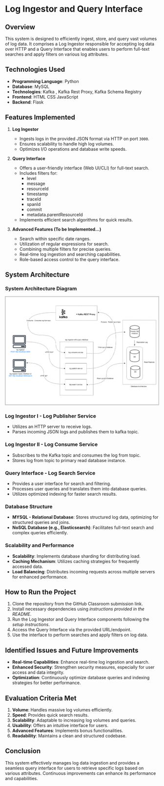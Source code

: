# Log Ingestor and Query Interface
## Overview
This system is designed to efficiently ingest, store, and query vast volumes of log data. It comprises a Log Ingestor responsible for accepting log data over HTTP and a Query Interface that enables users to perform full-text searches and apply filters on various log attributes.

## Technologies Used
- **Programming Language**: Python
- **Database**: MySQL
- **Technologies**: Kafka , Kafka Rest Proxy, Kafka Schema Registry
- **Frontend**: HTML CSS JavaScript
- **Backend**: Flask

## Features Implemented
1. **Log Ingestor**
   - Ingests logs in the provided JSON format via HTTP on port `3000`.
   - Ensures scalability to handle high log volumes.
   - Optimizes I/O operations and database write speeds.
   
2. **Query Interface**
   - Offers a user-friendly interface (Web UI/CLI) for full-text search.
   - Includes filters for:
       - level
       - message
       - resourceId
       - timestamp
       - traceId
       - spanId
       - commit
       - metadata.parentResourceId
   - Implements efficient search algorithms for quick results.

3. **Advanced Features (To be Implemented...)**
   - Search within specific date ranges.
   - Utilization of regular expressions for search.
   - Combining multiple filters for precise queries.
   - Real-time log ingestion and searching capabilities.
   - Role-based access control to the query interface.

## System Architecture

### System Architecture Diagram

![System Architecture Diagram](docs\imgs\architecture_v1.0.0.png)
### Log Ingestor I - Log Publisher Service
- Utilizes an HTTP server to receive logs.
- Parses incoming JSON logs and publishes them to kafka topic.

### Log Ingestor II - Log Consume Service
- Subscribes to the Kafka topic and consumes the log from topic.
- Stores log from topic to primary read database instance.

### Query Interface - Log Search Service
- Provides a user interface for search and filtering.
- Processes user queries and translates them into database queries.
- Utilizes optimized indexing for faster search results.

### Database Structure
- **MYSQL - Relational Database**: Stores structured log data, optimizing for structured queries and joins.
- **NoSQL Database (e.g., Elasticsearch)**: Facilitates full-text search and complex queries efficiently.

### Scalability and Performance
- **Scalability**: Implements database sharding for distributing load.
- **Caching Mechanism**: Utilizes caching strategies for frequently accessed data.
- **Load Balancing**: Distributes incoming requests across multiple servers for enhanced performance.

## How to Run the Project
1. Clone the repository from the GitHub Classroom submission link.
2. Install necessary dependencies using *instructions provided in the README*.
3. Run the Log Ingestor and Query Interface components following the *setup instructions*.
4. Access the Query Interface via the provided URL/endpoint.
5. Use the interface to perform searches and apply filters on log data.

## Identified Issues and Future Improvements
- **Real-time Capabilities**: Enhance real-time log ingestion and search.
- **Enhanced Security**: Strengthen security measures, especially for user access and data integrity.
- **Optimization**: Continuously optimize database queries and indexing strategies for better performance.

## Evaluation Criteria Met
1. **Volume**: Handles massive log volumes efficiently.
2. **Speed**: Provides quick search results.
3. **Scalability**: Adaptable to increasing log volumes and queries.
4. **Usability**: Offers an intuitive interface for users.
5. **Advanced Features**: Implements bonus functionalities.
6. **Readability**: Maintains a clean and structured codebase.

## Conclusion
This system effectively manages log data ingestion and provides a seamless query interface for users to retrieve specific logs based on various attributes. Continuous improvements can enhance its performance and capabilities.
